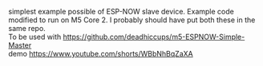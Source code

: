 simplest example possible of ESP-NOW slave device.  Example code modified to run on M5 Core 2.
I probably should have put both these in the same repo.  
To be used with https://github.com/deadhiccups/m5-ESPNOW-Simple-Master  
demo https://www.youtube.com/shorts/WBbNhBqZaXA
